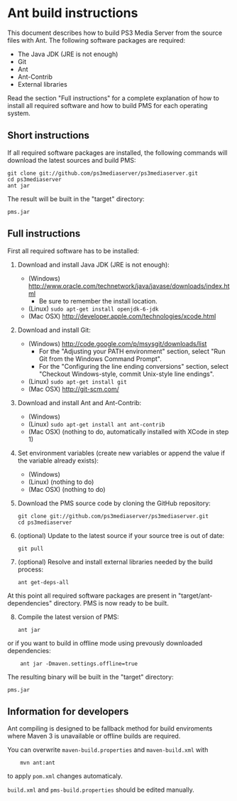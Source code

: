 Ant build instructions
==========================

This document describes how to build PS3 Media Server from the source files with Ant.
The following software packages are required:

  - The Java JDK (JRE is not enough)
  - Git
  - Ant
  - Ant-Contrib
  - External libraries

Read the section "Full instructions" for a complete explanation of how to
install all required software and how to build PMS for each operating system.


Short instructions
------------------

If all required software packages are installed, the following commands will
download the latest sources and build PMS:

    git clone git://github.com/ps3mediaserver/ps3mediaserver.git
    cd ps3mediaserver
    ant jar

The result will be built in the "target" directory:

    pms.jar


Full instructions
-----------------

First all required software has to be installed:

 1. Download and install Java JDK (JRE is not enough):

    * (Windows) http://www.oracle.com/technetwork/java/javase/downloads/index.html 
        - Be sure to remember the install location. 
    * (Linux)   `sudo apt-get install openjdk-6-jdk`
    * (Mac OSX) http://developer.apple.com/technologies/xcode.html

 2. Download and install Git:

    * (Windows) http://code.google.com/p/msysgit/downloads/list
        - For the "Adjusting your PATH environment" section, select
          "Run Git from the Windows Command Prompt".
        - For the "Configuring the line ending conversions" section,
          select "Checkout Windows-style, commit Unix-style line endings".
    * (Linux)   `sudo apt-get install git`
    * (Mac OSX) http://git-scm.com/

 3. Download and install Ant and Ant-Contrib:

    * (Windows) <FIXME>
    * (Linux)   `sudo apt-get install ant ant-contrib`
    * (Mac OSX) (nothing to do, automatically installed with XCode in step 1)

 4. Set environment variables (create new variables or append the value if the
    variable already exists):

    * (Windows) <FIXME>
    * (Linux) (nothing to do)
    * (Mac OSX) (nothing to do)

 5. Download the PMS source code by cloning the GitHub repository:

        git clone git://github.com/ps3mediaserver/ps3mediaserver.git
        cd ps3mediaserver

 6. (optional) Update to the latest source if your source tree is out of date:

        git pull

 7. (optional) Resolve and install external libraries needed by the build process:

        ant get-deps-all

At this point all required software packages are present in "target/ant-dependencies" directory.
PMS is now ready to be built.

 8. Compile the latest version of PMS:

        ant jar

or if you want to build in offline mode using prevously downloaded dependencies:

        ant jar -Dmaven.settings.offline=true

The resulting binary will be built in the "target" directory:

    pms.jar


Information for developers
---------------------------

Ant compiling is designed to be fallback method for build enviroments where Maven 3
is unavailable or offline builds are required.

You can overwrite `maven-build.properties` and `maven-build.xml` with

        mvn ant:ant

to apply `pom.xml` changes automaticaly. 

`build.xml` and `pms-build.properties` should be edited manually.

